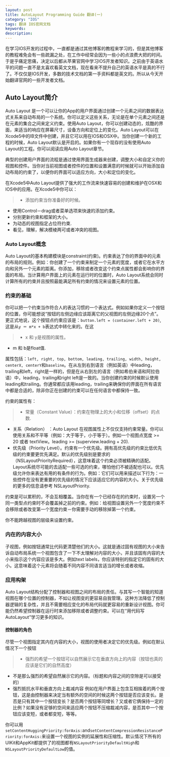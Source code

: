 ```yaml
---
layout: post
title: AutoLayout Programming Guide 翻译(一)
category: "IOS"
tags: 翻译 IOS官网文档
keywords: 
description:
---
```


在学习IOS开发的过程中，一直都是通过其他博客的教程来学习的，但是其他博客的教程难免会有一些疏漏之处，在工作中经常会因为一些小的点浪费大把的时间。于是乎痛定思痛，决定以后都从苹果官网中学习IOS开发者知识。之前由于英语水平的问题一直不是太喜欢看英文文档，现在看来不提升自己的英语水平是真的不行了。不仅仅是IOS开发，多数的技术文档的第一手资料都是英文的。所以从今天开始翻译官网的一些开发者文档。


## Auto Layout简介 ##
Auto Layout 是一个可以让你的App的用户界面通过创建一个元素之间的数据表达式关系来自动布局的一个系统。你可以定义这些关系，无论是在单个元素之间还是在元素的集合之间来定义约束。使用Auto Layout，你可以创建动态的，炫酷的界面，来适当的响应在屏幕尺寸，设备方向和定位上的变化。Auto Layout可以在Xcode5中的IB文件中创建，并且它可以用在IOS和OSX中。当你创建一个新的工程的时候，Auto Layout默认是开启的。如果你有一个现存的没有使用Auto Layout的工程。你可以阅读应用Auto Layout章节。

典型的创建用户界面的流程是通过使用界面生成器来创建，调整大小和自定义你的视图和控件。当你对当前视图或者控件的位置和设置满意的时候就可以开始添加自动布局的约束了，以便你的界面可以适应方向，大小和定位的变化。

在Xcode5中Auto Layout提供了强大的工作流来快速容易的创建和维护在OSX和IOS中的应用。在Xcode5中你可以：   
> - 添加约束当你准备好的时候。  
- 使用Control－drag或者菜单选项来快速的添加约束。  
- 分别更新约束和框架的大小。  
- 为动态的视图指定占位符约束.   
- 看见，理解，解决模棱两可或者冲突的视图。

### Auto Layout概念 ###

Auto Layout的基本构建模块是constraint(约束)。约束表达了你的界面中的元素的布局的规则。例如：你创建了一个约束来制定一个元素的宽度，或者它在水平方向和另外一个元素的距离。你添加，移除或者改变这个约束点属性都会影响你的界面的布局。当计算用户界面上的元素在运行时的位置时，Auto Layout系统会同时计算所有的约束并且按照最能满足所有约束的情况来设置元素的位置。

### 约束的基础 ###
你可以把一个约束当作符合人的表达习惯的一个表达式。例如如果你定义一个按钮的位置，你可能想说“按钮的左侧边缘应该距离它的父视图的左侧边缘20个点”。更正式地说，这个按钮点约束应该是：`button.left = (container.left + 20)`,这是从`y ＝ m*x + b`表达式中转化来的。在这   
> - x 和 y是视图的属性。    
- m 和 b是float值.


属性包括：`left, right, top, bottom, leading, trailing, width, height, centerX, centerY`和`baseline`。在从左到右到语言（例如英语）中leading，trailing和left，right是一样的，但是在从右到左的语言（例如希伯来语和阿拉伯语）中，leading，trailing和right left是一致的。当你创建约束的时候默认使用leading和trailing。你通常都应该用leading，trailing来确保你的界面在所有语言中都是合适的，除非你正在创建的约束可以在任何语言中都保持一致。


约束的属性有：   
> - 常量（Constant Value）：约束在物理上的大小和位移（offset）的点数.   
- 关系（Relation） ：Auto Layout 在视图属性上不仅仅支持约束常量。你可以使用关系和不平等（例如：大于等于，小于等于）。例如一个视图点宽度 >= 20 或者 textView。leading >= (superview.leading + 20).   
-  优先级（Priority Level）。约束有一个优先级。拥有高优先级的约束比低优先级的约束要更优先满足。默认的优先级别是要求的（NSLayoutPriorityRequired），这意味着这个约束必须被精确的适配。Layout系统尽可能的去适配一些可选的约束，哪怕他们不被适配也可以。优先级允许你来表达有用的有条件的行为。例如：它们可以用来描述以下行为：一些控件在没有更重要的优先级的情况下应该适应它的内容的大小。关于优先级的更多的信息请参考 NSLayoutPriority.

约束是可以累积的，不会互相覆盖。当你在有一个已经存在的约束时，设置另一个同一类型点约束时不会覆盖掉之前的约束。例如：给视图设置另外一个宽度约束不会移除或者改变第一个宽度约束－你需要手动的移除掉第一个约束。


你不能跨越视图的层级来设置约束。

### 内在的内容大小 ###

子视图，例如按钮通常比代码更清楚他们的大小。这就是通过固有视图的大小来告诉自动布局系统一个视图包含了一下不太理解对内容的大小，并且该固有内容的大小来指示这个内容应该是多大。例如text labels，你应该特别的指定它的固有的大小。这意味着这个元素将会随着不同内容不同语言适当的增长或者收缩。

### 应用构架 ###

Auto Layout结构分配了控制器和视图之间的布局的责任。与其写一个智能的知道视图在哪个位置的控制器，不如让视图变的更容易自我管理。这种方法降低了控制器逻辑的复杂性，并且不需要相应变化的布局代码就更容易的重新设计视图。你可能仍然希望控制器在运行时来添加移除或者调整约束。可以在“用代码写AutoLayout”学习更多的知识。

#### 控制器的角色 ####

尽管一个视图指定其内在内容的大小，视图的使用者决定它的优先级。例如在默认情况下一个按钮
> - 强烈的希望一个按钮可以自然展示它在垂直方向上的内容（按钮也真的应该是它们的自然高度）
- 不是那么强烈的希望自然展示它的内容。（标题和内容之间的空隙是可以接受的）
- 强烈抵抗水平和垂直方向上裁减内容
例如在用户界面上包含互相挨着的两个按钮，这是由控制器来决定当有额外的空间的时候这两个按钮是否应该变长。是否是只有其中一个按钮变长？是否两个按钮等同增长？又或者它俩保持一定的比例？如果没有足够的空间来适应两个按钮不压缩裁减内容，是否其中一个按钮应该变短，或者都变短，等等。  

你可以用`setContentHuggingPriority:forAxis:`and`setContentCompressionResistancePriority:forAxis:`来设置一个视图的实例的延展性和压缩性。默认情况下所有的UIKit和AppKit都提供了的视图都有`NSLayoutPriorityDefaultHigh`和`NSLayoutPriorityDefaultLow`的值。




